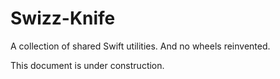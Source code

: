 # Swizz-Knife

A collection of shared Swift utilities. And no wheels reinvented.

This document is under construction.